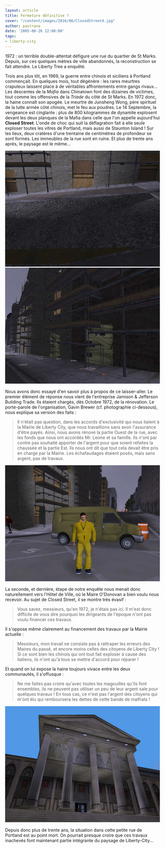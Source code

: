```yaml
---
layout: article
title: Fermeture définitive ?
cover: "/content/images/2016/06/ClosedStreet4.jpg"
author: pastrana
date: '2005-08-26 22:00:00'
tags:
- liberty-city
---
```


1972 : un terrible double-attentat défigure une rue du quartier de St Marks. Depuis, sur ces quelques mètres de ville abandonnés, la reconstruction se fait attendre. Le Liberty Tree a enquêté.

Trois ans plus tôt, en 1969, la guerre entre chinois et siciliens à Portland commençait. En quelques mois, tout dégénère : les rares meurtres crapuleux laissent place à de véritables affrontements entre gangs rivaux... Les descentes de la _Mafia_ dans Chinatown font des dizaines de victimes, tout comme les offensives de la _Triade_ du côté de St Marks. En 1972 donc, la haine connaît son apogée. Le meurtre de Junsheng Wong, père spirituel de la lutte armée côté chinois, met le feu aux poudres. Le 14 Septembre, la vengeance est cinglante : plus de 800 kilogrammes de dynamite explosent devant les deux planques de la Mafia dans celle que l'on appelle aujourd'hui **Closed Street**. L'onde de choc qui suit la déflagration fait à elle seule exploser toutes les vitres de Portland, mais aussi de Staunton Island ! Sur les lieux, deux cratères d'une trentaine de centimètres de profondeur se sont formés. Les immeubles de la rue sont en ruine. Et plus de trente ans après, le paysage est le même...

![](/content/images/2005/01/ClosedStreet2.jpg)
![](/content/images/2005/01/ClosedStreet3.jpg)

Nous avons donc essayé d'en savoir plus à propos de ce laisser-aller. Le premier élément de réponse nous vient de l'entreprise Jamison & Jefferson Building Trade. Ils étaient chargés, dès Octobre 1972, de la rénovation. Le porte-parole de l'organisation, Gavin Brewer (cf. photographie ci-dessous), nous explique sa version des faits :

> Il n'était pas question, dans les accords d'exclusivité qui nous liaient à la Mairie de Liberty City, que nous travaillions sans avoir l'assurance d'être payés. Ainsi, nous avons rénové la partie Ouest de la rue, avec les fonds que nous ont accordés Mr. Leone et sa famille. Ils n'ont par contre pas souhaité apporter de l'argent pour que soient refaites la chaussée et la partie Est. Ils nous ont dit que tout cela devait être pris en charge par la Mairie. Les échafaudages étaient posés, mais sans argent, pas de travaux.

![](/content/images/2005/01/ClosedStreet1.jpg)

La seconde, et dernière, étape de notre enquête nous menait donc naturellement vers l'Hôtel de Ville, où le Maire O'Donovan a bien voulu nous recevoir. Au sujet de Closed Street, il se montre très évasif :

> Vous savez, messieurs, qu'en 1972, je n'étais pas ici. Il m'est donc difficile de vous dire pourquoi les dirigeants de l'époque n'ont pas voulu financer ces travaux.

Il s'oppose même clairement au financement des travaux par la Mairie actuelle :

> Messieurs, mon travail ne consiste pas à rattraper les erreurs des Maires du passé, et encore moins celles des citoyens de Liberty City ! Si ce sont bien les chinois qui ont tout fait exploser à cause des italiens, ils n'ont qu'à tous se mettre d'accord pour réparer !

Et quand on lui expose la haine toujours vivace entre les deux communautés, il s'offusque :

> Ne me faites pas croire qu'avec toutes les magouilles qu'ils font ensembles, ils ne peuvent pas utiliser un peu de leur argent sale pour quelques travaux ! En tous cas, ce n'est pas l'argent des citoyens qui m'ont élu qui remboursera les dettes de cette bande de malfrats !

![](/content/images/2005/01/Mairie.jpg)

Depuis donc plus de trente ans, la situation dans cette petite rue de Portland est au point mort. On pourrait presque croire que ces travaux inachevés font maintenant partie intégrante du paysage de Liberty-City...